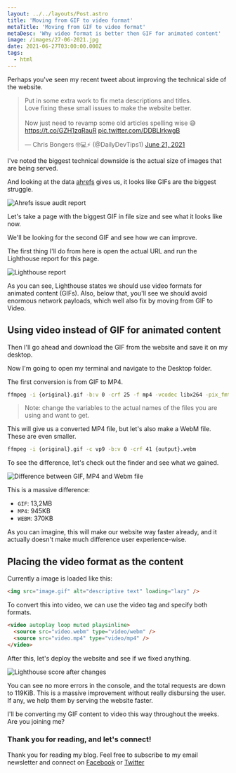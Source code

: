 ```yaml
---
layout: ../../layouts/Post.astro
title: 'Moving from GIF to video format'
metaTitle: 'Moving from GIF to video format'
metaDesc: 'Why video format is better then GIF for animated content'
image: /images/27-06-2021.jpg
date: 2021-06-27T03:00:00.000Z
tags:
  - html
---
```


Perhaps you've seen my recent tweet about improving the technical side of the website.

<blockquote class="twitter-tweet"><p lang="en" dir="ltr">Put in some extra work to fix meta descriptions and titles.<br>Love fixing these small issues to make the website better.<br><br>Now just need to revamp some old articles spelling wise 😅 <a href="https://t.co/GZH1zqRauR">https://t.co/GZH1zqRauR</a> <a href="https://t.co/DDBLIrkwgB">pic.twitter.com/DDBLIrkwgB</a></p>&mdash; Chris Bongers 🤓💻⚡️ (@DailyDevTips1) <a href="https://twitter.com/DailyDevTips1/status/1406862517142495233?ref_src=twsrc%5Etfw">June 21, 2021</a></blockquote> <script async src="https://platform.twitter.com/widgets.js" charset="utf-8"></script>

I've noted the biggest technical downside is the actual size of images that are being served.

And looking at the data [ahrefs](https://ahrefs.com/) gives us, it looks like GIFs are the biggest struggle.

![Ahrefs issue audit report](https://cdn.hashnode.com/res/hashnode/image/upload/v1624339958594/4v7SPFgi0.png)

Let's take a page with the biggest GIF in file size and see what it looks like now.

We'll be looking for the second GIF and see how we can improve.

The first thing I'll do from here is open the actual URL and run the Lighthouse report for this page.

![Lighthouse report](https://cdn.hashnode.com/res/hashnode/image/upload/v1624340084469/xFFQxFqf4.png)

As you can see, Lighthouse states we should use video formats for animated content (GIFs). Also, below that, you'll see we should avoid enormous network payloads, which well also fix by moving from GIF to Video.

## Using video instead of GIF for animated content

Then I'll go ahead and download the GIF from the website and save it on my desktop.

Now I'm going to open my terminal and navigate to the Desktop folder.

The first conversion is from GIF to MP4.

```bash
ffmpeg -i {original}.gif -b:v 0 -crf 25 -f mp4 -vcodec libx264 -pix_fmt yuv420p {output}.mp4
```

> Note: change the variables to the actual names of the files you are using and want to get.

This will give us a converted MP4 file, but let's also make a WebM file. These are even smaller.

```bash
ffmpeg -i {original}.gif -c vp9 -b:v 0 -crf 41 {output}.webm
```

To see the difference, let's check out the finder and see what we gained.

![Difference between GIF, MP4 and Webm file](https://cdn.hashnode.com/res/hashnode/image/upload/v1624340525598/2G2oc6IGi.png)

This is a massive difference:

- `GIF`: 13,2MB
- `MP4`: 945KB
- `WEBM`: 370KB

As you can imagine, this will make our website way faster already, and it actually doesn't make much difference user experience-wise.

## Placing the video format as the content

Currently a image is loaded like this:

```html
<img src="image.gif" alt="descriptive text" loading="lazy" />
```

To convert this into video, we can use the video tag and specify both formats.

```html
<video autoplay loop muted playsinline>
  <source src="video.webm" type="video/webm" />
  <source src="video.mp4" type="video/mp4" />
</video>
```

After this, let's deploy the website and see if we fixed anything.

![Lighthouse score after changes](https://cdn.hashnode.com/res/hashnode/image/upload/v1624341081549/hqWWB6qrq.png)

You can see no more errors in the console, and the total requests are down to 119KiB.
This is a massive improvement without really disbursing the user. If any, we help them by serving the website faster.

I'll be converting my GIF content to video this way throughout the weeks. Are you joining me?

### Thank you for reading, and let's connect!

Thank you for reading my blog. Feel free to subscribe to my email newsletter and connect on [Facebook](https://www.facebook.com/DailyDevTipsBlog) or [Twitter](https://twitter.com/DailyDevTips1)
